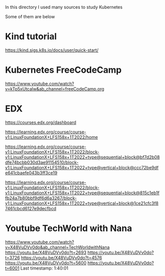 In this directory I used many sources to study Kubernetes

Some of them are below


# Kind tutorial

https://kind.sigs.k8s.io/docs/user/quick-start/



# Kubernetes FreeCodeCamp

https://www.youtube.com/watch?v=kTp5xUtcalw&ab_channel=freeCodeCamp.org


# EDX 

https://courses.edx.org/dashboard

https://learning.edx.org/course/course-v1:LinuxFoundationX+LFS158x+1T2022/home

https://learning.edx.org/course/course-v1:LinuxFoundationX+LFS158x+1T2022/block-v1:LinuxFoundationX+LFS158x+1T2022+type@sequential+block@bf7d2b08dfe74bcbb030d3ae91154510/block-v1:LinuxFoundationX+LFS158x+1T2022+type@vertical+block@ccc72be9dfe641cbaefe043b3ff3ce19

https://learning.edx.org/course/course-v1:LinuxFoundationX+LFS158x+1T2022/block-v1:LinuxFoundationX+LFS158x+1T2022+type@sequential+block@815c1eb1ffb24a7b80bbf9df6d6a3267/block-v1:LinuxFoundationX+LFS158x+1T2022+type@vertical+block@1ce21cfc3f87461cbcd6127e9decfbcd





# Youtube TechWorld with Nana
https://www.youtube.com/watch?v=X48VuDVv0do&ab_channel=TechWorldwithNana
https://youtu.be/X48VuDVv0do?t=2693
https://youtu.be/X48VuDVv0do?t=3726
https://youtu.be/X48VuDVv0do?t=4576
https://youtu.be/X48VuDVv0do?t=5600
https://youtu.be/X48VuDVv0do?t=6001
Last timestamp: 1:40:01
